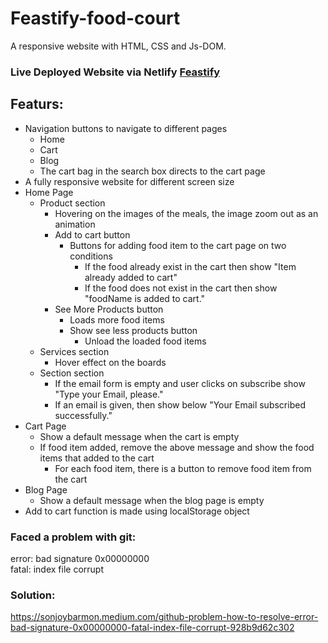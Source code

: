 # Feastify-food-court
A responsive website with HTML, CSS and Js-DOM.

### Live Deployed Website via Netlify [Feastify](https://feastify-food.netlify.app/)

## Featurs:
- Navigation buttons to navigate to different pages
    - Home
    - Cart 
    - Blog
    - The cart bag in the search box directs to the cart page
- A fully responsive website for different screen size
- Home Page
    - Product section
        - Hovering on the images of the meals, the image zoom out as an animation
        - Add to cart button
            - Buttons for adding food item to the cart page on two conditions
                - If the food already exist in the cart then show "Item already added to cart"
                - If the food does not exist in the cart then show "foodName is added to cart."
        - See More Products button
            - Loads more food items 
            - Show see less products button 
                - Unload the loaded food items
    - Services section
        - Hover effect on the boards
    - Section section
        - If the email form is empty and user clicks on subscribe show "Type your Email, please."
        - If an email is given, then show below "Your Email subscribed successfully." 
- Cart Page
    - Show a default message when the cart is empty
    - If food item added, remove the above message and show the food items that added to the cart
        - For each food item, there is a button to remove food item from the cart
- Blog Page 
    - Show a default message when the blog page is empty
- Add to cart function is made using localStorage object

### Faced a problem with git: 
error: bad signature 0x00000000 <br>
fatal: index file corrupt     

### Solution: 
https://sonjoybarmon.medium.com/github-problem-how-to-resolve-error-bad-signature-0x00000000-fatal-index-file-corrupt-928b9d62c302
